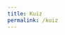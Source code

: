 ```yaml
---
title: Kuiz
permalink: /kuiz
---
```


<script>
window.location.replace('http://kuiz.herokuapp.com/');
</script>

